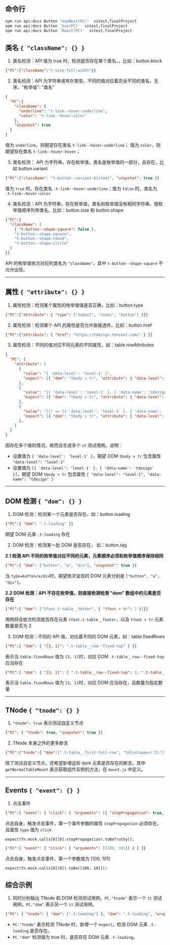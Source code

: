 ## 命令行

```bash
npm run api:docs Button 'VueNext(PC)'  vitest,finalProject
npm run api:docs Button 'Vue(PC)'  vitest,finalProject
npm run api:docs Button 'React(PC)'  vitest,finalProject
```

## 类名 `{ "className": {} }`

1. 类名检测：API 值为 true 时，检测是否存在某个类名，，比如：button.block

```json
{"PC":{"className":"t-size-full-width"}}
```

2. 类名检测：API 为字符串或布尔类型，不同的值对应着完全不同的类名，无序。"枚举值": "类名"

```json
{
  "PC":{
    "className": {
      "underline": "t-link--hover-underline",
      "color": "t-link--hover-color"
    },
    "snapshot": true
  }
}
```
值为 `underline`，则期望存在类名 `t-link--hover-underline`；
值为 `color`，则期望存在类名 `t-link--hover-hover`；


3. 类名检测： API 为字符串，存在枚举值，类名是枚举值的一部分，且存在，比如 button.variant
```json
{"PC":{"className": "t-button--variant-${item}", "snapshot": true }}
```

值为 `true` 时，存在类名 `.t-link--hover-underline`；值为 `false` 时，类名为 `.t-link--hover-color`


4. 类名检测：API 为字符串，存在枚举值，类名和枚举值没有相同字符串。按枚举值顺序列举类名。比如：button.size 和 button.shape

```json
{"PC":{
  "className": [
    { "t-button--shape-square": false },
    "t-button--shape-square",
    "t-button--shape-round",
    "t-button--shape-circle"
  ]
}}
```
API 的枚举值依次对应的类名为 `"className"`，其中 `t-button--shape-square` 不允许出现。

---


## 属性 `{ "attribute": {} }`

1. 属性检测：检测某个属性的枚举值值是否正确，比如：button.type

```json
{"PC":{"attribute": { "type": ["submit", "reset", "button"] }}}
```

2. 属性检测：检测某个 API 的属性是否允许直接透传，比如：button.href

```json
{"PC":{"attribute": { "href": "https://tdesign.tencent.com/" } }}
```

3. 属性检测：不同的值对应不同元素的不同属性，如：table.rowAttributes

```json
{
  "PC": {
    "attribute": [
      {
        "value": "{ 'data-level': 'level-1' }",
        "expect": [{ "dom": "tbody > tr", "attribute": { "data-level": "level-1" }}]
      },
      {
        "value": "[{ 'data-level': 'level-1' }, { 'data-name': 'tdesign' }]",
        "expect": [{ "dom": "tbody > tr", "attribute": { "data-level": "level-1", "data-name": "tdesign" }}]
      },
      {
        "value": "[() => [{ 'data-level': 'level-1' }, { 'data-name': 'tdesign' }]]",
        "expect": [{ "dom": "tbody > tr", "attribute": { "data-level": "level-1", "data-name": "tdesign" }}]
      },
    ]
  }
}
```

因存在多个值的情况，故而会生成多个 `it` 测试用例。说明：
- 设置值为 `{ 'data-level': 'level-1' }`，期望 DOM `tbody > tr` 包含属性 `"data-level": "level-1"`
- 设置值为 `[{ 'data-level': 'level-1' }, { 'data-name': 'tdesign' }]`，期望 DOM `tbody > tr` 包含属性 `{ "data-level": "level-1", "data-name": "tdesign" }`

---

## DOM 检测 `{ "dom": {} }`

1. DOM 检测：检测某一个元素是否存在，如：button.loading

```json
{"PC":{ "dom": ".t-loading" }}
```

期望 DOM 元素 `.t-loading` 存在


2. DOM 检测：检测某一批 DOM 是否存在， 如：button.tag

**2.1 检测 API 不同的枚举值对应不同的元素，元素顺序必须和枚举值顺序保持相同**

```json
{"PC":{ "dom": ["button", "a", "div"], "snapshot": true }}
```
当 `type=button/a/div`时，期望依次呈现的 DOM 元素分别是 `["button", "a", "div"]`。

**2.2 DOM 检测：API 不存在枚举值，则直接检测检测 "dom" 数组中的元素是否存在**

```json
{"PC":{ "dom": ["tfoot.t-table__footer", { "tfoot > tr": 2 }]}}
```
用例将会依次检测是否存在元素 `tfoot.t-table__footer`，以及 `tfoot > tr` 元素数量是否为 2


3. DOM 检测：不同的 API 值，对应着不同的 DOM 元素，如：table.fixedRows

```json
{"PC":{ "dom": { "[3, 1]": ".t-table__row--fixed-top" } }}
```
表示当 `table.fixedRows` 值为 `[3, 1]`时，对应 DOM `.t-table__row--fixed-top` 应当存在


```json
{"PC":{ "dom": { "[3, 1]": { ".t-table__row--fixed-top": 3, ".t-table__row--fixed-bottom": 1 } } }}
```
表示当 `table.fixedRows` 值为 `[3, 1]`时，对应 DOM 应当存在，且数量为指定数量


---

## TNode `{ "tnode": {} }`

1. `"tnode": true` 表示测试自定义节点
```json
{"PC": { "tnode": true, "snapshot": true }}
```

2. TNode 本身之外的更多断言

```json
{"PC":{"tnode":{ "dom":[".t-table__first-full-row", "td[colspan=\"2\"]"] }, "wrapper":"getNormalTableMount"}}
```
除了测试自定义节点，还希望新增这些 dom 元素是否存在的断言。其中 `getNormalTableMount` 表示获取组件实例的方法，在 `mount.js` 中定义。

---

## Events `{ "event": {} }`

1. 点击事件

```json
{"PC":{ "event": { "click": { "arguments": [{ "stopPropagation": true, "type": "click" }] } } }}
```

点击自身，触发点击事件，第一个事件参数的属性 `stopPropagation` 必须存在，且属性 `type` 值为 `click`

`expect(fn.mock.calls[0][0].stopPropagation).toBeTruthy();`

```json
{"PC":{ "event": { "click": { "arguments": [[100, 101]] } } }}
```
点击自身，触发点击事件，第一个参数值为 [100, 101]

`expect(fn.mock.calls[0][0]).toBe([100, 101]);`

## 综合示例

1. 同时分别输出 TNode 和 DOM 检测测试用例。`PC."tnode"` 表示一个 `it` 测试用例。`PC."dom"` 表示另一个 `it` 测试用例。

```json
{"PC": { "tnode": { "dom": [".t-loading"] }, "dom": ".t-loading", "wrapper":"getNormalTableMount" }}
```
- `PC."tnode"` 表示检测 TNode 时，新增一个 `expect`，检测 DOM 元素 `.t-loading` 是否存在。
- `PC."dom"` 检测值为 true 时，是否存在 DOM 元素 `.t-loading`。
